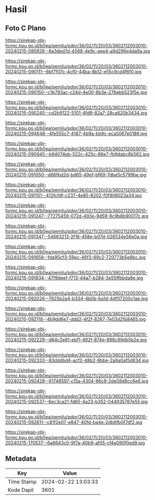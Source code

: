 # Hasil

## Foto C Plano

https://sirekap-obj-formc.kpu.go.id/b0ea/pemilu/pdpr/36/02/11/20/03/3602112003010-20240215-085926--8a3ded7d-4568-4e9c-aee4-a9d296e4da9a.jpg

https://sirekap-obj-formc.kpu.go.id/b0ea/pemilu/pdpr/36/02/11/20/03/3602112003010-20240215-090111--6bf7f07c-4cf0-44ba-8b12-e55c9cd4f6f0.jpg

https://sirekap-obj-formc.kpu.go.id/b0ea/pemilu/pdpr/36/02/11/20/03/3602112003010-20240215-090150--c1b793ac-c24d-4e00-8b3e-276ebb523f5e.jpg

https://sirekap-obj-formc.kpu.go.id/b0ea/pemilu/pdpr/36/02/11/20/03/3602112003010-20240215-090245--cd2b9122-5101-4fd9-82a7-28ca620b3434.jpg

https://sirekap-obj-formc.kpu.go.id/b0ea/pemilu/pdpr/36/02/11/20/03/3602112003010-20240215-094648--4fe555c7-4187-4b9a-bb9c-eca5067e0186.jpg

https://sirekap-obj-formc.kpu.go.id/b0ea/pemilu/pdpr/36/02/11/20/03/3602112003010-20240215-090945--b94074eb-522c-425c-86e7-fb9dabc8b562.jpg

https://sirekap-obj-formc.kpu.go.id/b0ea/pemilu/pdpr/36/02/11/20/03/3602112003010-20240215-091050--d66fbd2d-bd65-49e1-bf69-7dbe5c5799be.jpg

https://sirekap-obj-formc.kpu.go.id/b0ea/pemilu/pdpr/36/02/11/20/03/3602112003010-20240215-091151--412fcfdf-c237-4e85-8202-f0f908023a34.jpg

https://sirekap-obj-formc.kpu.go.id/b0ea/pemilu/pdpr/36/02/11/20/03/3602112003010-20240215-091247--77275459-072d-493e-9d59-8c9b6b90017c.jpg

https://sirekap-obj-formc.kpu.go.id/b0ea/pemilu/pdpr/36/02/11/20/03/3602112003010-20240215-091347--54663213-2f16-458e-b07d-026534e56e0a.jpg

https://sirekap-obj-formc.kpu.go.id/b0ea/pemilu/pdpr/36/02/11/20/03/3602112003010-20240215-091658--fda95cf3-59ec-46f3-89c2-720773b5e8bc.jpg

https://sirekap-obj-formc.kpu.go.id/b0ea/pemilu/pdpr/36/02/11/20/03/3602112003010-20240215-091834--47f9deef-f713-44a7-b284-3e55ffbbda8e.jpg

https://sirekap-obj-formc.kpu.go.id/b0ea/pemilu/pdpr/36/02/11/20/03/3602112003010-20240215-092026--7625b2a4-b334-4b0b-ba1d-4df07200c1ae.jpg

https://sirekap-obj-formc.kpu.go.id/b0ea/pemilu/pdpr/36/02/11/20/03/3602112003010-20240215-092118--4b9dd6e7-ddd2-4f2f-8267-7e03d2fb8465.jpg

https://sirekap-obj-formc.kpu.go.id/b0ea/pemilu/pdpr/36/02/11/20/03/3602112003010-20240215-092229--d64c2e81-ebf1-492f-874e-898c99db5b2e.jpg

https://sirekap-obj-formc.kpu.go.id/b0ea/pemilu/pdpr/36/02/11/20/03/3602112003010-20240215-092333--83dddbd4-acf3-48b2-8bbe-2a9a0a15d634.jpg

https://sirekap-obj-formc.kpu.go.id/b0ea/pemilu/pdpr/36/02/11/20/03/3602112003010-20240215-092428--61748597-c15a-4304-86c8-2de08d6cc6e6.jpg

https://sirekap-obj-formc.kpu.go.id/b0ea/pemilu/pdpr/36/02/11/20/03/3602112003010-20240215-092537--6ec3ca21-fd65-4a23-b352-044935767e55.jpg

https://sirekap-obj-formc.kpu.go.id/b0ea/pemilu/pdpr/36/02/11/20/03/3602112003010-20240215-092611--c81f2e07-e847-40fd-ba4e-2db6fb0f7df2.jpg

https://sirekap-obj-formc.kpu.go.id/b0ea/pemilu/pdpr/36/02/11/20/03/3602112003010-20240215-170537--6a6643c0-9f7a-40b9-af05-cf4e090f0ed9.jpg


## Metadata

| Key        | Value               |
| ---------- | ------------------- |
| Time Stamp | 2024-02-22 13:03:33 |
| Kode Dapil | 3601                |



